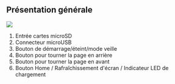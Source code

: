## Présentation générale

![](http://static.energysistem.com/images/manuals/42535/56a73aafdcabb.jpg)

1. Entrée cartes microSD
2.	Connecteur microUSB
3.	Bouton de démarrage/éteint/mode veille
4.	Bouton pour tourner la page en arrière
5.	Bouton pour tourner la page en avant
6.	Bouton Home / Rafraîchissement d'écran / Indicateur LED de chargement


